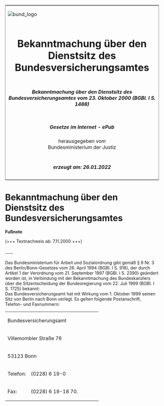 <span id="DECKBLATT.html"></span>

<table border="0" frame="border" width="100%">

<tr valign="top">

<td align="left">

![bund\_logo](BfJ_2021_Web_de_de.gif)

</td>

<td align="right">

 

</td>

</tr>

<tr align="center" valign="middle">

<td colspan="2">

# Bekanntmachung über den Dienstsitz des Bundesversicherungsamtes

</td>

</tr>

<tr align="center" valign="middle">

<td colspan="2">

##### Bekanntmachung über den Dienstsitz des Bundesversicherungsamtes vom 23. Oktober 2000 (BGBl. I S. 1488)

</td>

</tr>

<tr align="center" valign="middle">

<td colspan="2">

  
  

##### Gesetze im Internet - ePub  
  
herausgegeben vom  
Bundesministerium der Justiz

</td>

</tr>

<tr align="center" valign="bottom">

<td colspan="2">

  
  

##### erzeugt am: 26.01.2022

</td>

</tr>

</table>

<span id="BJNR148800000.html"></span>

# Bekanntmachung über den Dienstsitz des Bundesversicherungsamtes

<div>

  
**Fußnote**

<div class="jnhtml">

<div>

<div class="jurAbsatz">

(+++ Textnachweis ab: 7.11.2000 +++)

</div>

</div>

</div>

</div>

<span id="BJNR148800000BJNE000100305.html"></span>

###   
\----

<div>

<div class="jnhtml">

<div>

<div class="jurAbsatz">

Das Bundesministerium für Arbeit und Sozialordnung gibt gemäß § 9 Nr. 3
des Berlin/Bonn-Gesetzes vom 26. April 1994 (BGBl. I S. 918), der durch
Artikel 1 der Verordnung vom 21. September 1997 (BGBl. I S. 2390)
geändert worden ist, in Verbindung mit der Bekanntmachung des
Bundeskanzlers über die Sitzentscheidung der Bundesregierung vom 22.
Juli 1999 (BGBl. I S. 1725) bekannt:  
Das Bundesversicherungsamt hat mit Wirkung vom 1. Oktober 1999 seinen
Sitz von Berlin nach Bonn verlegt. Es gelten folgende Postanschrift,
Telefon- und Faxnummern:  

<table style="border: none;">

<colgroup>

<col align="left" width="25%">

</col>

<col align="left" width="75%">

</col>

</colgroup>

<tbody valign="top">

<tr>

<td style colspan="2" align="left" valign="top" charoff="50">

Bundesversicherungsamt

</div>

</div>

</div>

</div>

</td>

</tr>

<tr>

<td style colspan="2" align="left" valign="top" charoff="50">

Villemombler Straße 76

</td>

</tr>

<tr>

<td style colspan="2" align="left" valign="top" charoff="50">

53123 Bonn

</td>

</tr>

<tr>

<td style align="left" valign="top" charoff="50">

Telefon:

</td>

<td style align="left" valign="top" charoff="50">

(0228) 6 19-0

</td>

</tr>

<tr>

<td style align="left" valign="top" charoff="50">

Fax:

</td>

<td style align="left" valign="top" charoff="50">

(0228) 6 19-18 70.

</td>

</tr>

</tbody>

</table>

</div>

</div>

</div>

</div>
